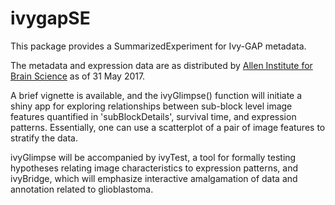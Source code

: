 # ivygapSE

This package provides a SummarizedExperiment for Ivy-GAP metadata.

The metadata and expression data are
as distributed by [Allen Institute for Brain Science](http://glioblastoma.alleninstitute.org/static/download.html) as of 31 May 2017.

A brief vignette is available, and the ivyGlimpse() function will initiate a shiny app
for exploring relationships between sub-block level image features quantified in 'subBlockDetails',
survival time, and expression patterns.  Essentially, one can use a scatterplot of
a pair of image features to stratify the data.

ivyGlimpse will be accompanied by ivyTest, a tool for formally testing hypotheses
relating image characteristics to expression patterns, and ivyBridge, which will
emphasize interactive amalgamation of data and annotation related to glioblastoma.
